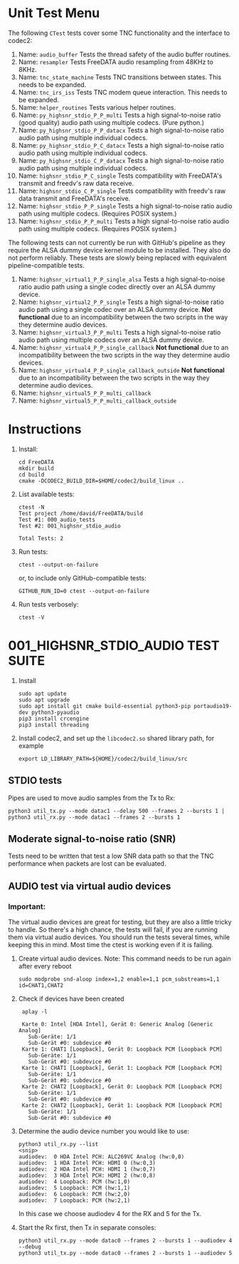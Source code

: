 
# Unit Test Menu

The following `CTest` tests cover some TNC functionality and the interface to codec2:
1. Name: `audio_buffer`
   Tests the thread safety of the audio buffer routines.
1. Name: `resampler`
   Tests FreeDATA audio resampling from 48KHz to 8KHz.
1. Name: `tnc_state_machine`
   Tests TNC transitions between states. This needs to be expanded.
1. Name: `tnc_irs_iss`
   Tests TNC modem queue interaction. This needs to be expanded.
1. Name: `helper_routines`
   Tests various helper routines.
1. Name: `py_highsnr_stdio_P_P_multi`
   Tests a high signal-to-noise ratio (good quality) audio path using multiple codecs. (Pure python.)
1. Name: `py_highsnr_stdio_P_P_datacx`
   Tests a high signal-to-noise ratio audio path using multiple individual codecs.
1. Name: `py_highsnr_stdio_P_C_datacx`
   Tests a high signal-to-noise ratio audio path using multiple individual codecs.
1. Name: `py_highsnr_stdio_C_P_datacx`
   Tests a high signal-to-noise ratio audio path using multiple individual codecs.
1. Name: `highsnr_stdio_P_C_single`
   Tests compatibility with FreeDATA's transmit and freedv's raw data receive.
1. Name: `highsnr_stdio_C_P_single`
   Tests compatibility with freedv's raw data transmit and FreeDATA's receive.
1. Name: `highsnr_stdio_P_P_single`
   Tests a high signal-to-noise ratio audio path using multiple codecs. (Requires POSIX system.)
1. Name: `highsnr_stdio_P_P_multi`
   Tests a high signal-to-noise ratio audio path using multiple codecs. (Requires POSIX system.)

The following tests can not currently be run with GitHub's pipeline as they require the ALSA dummy device
kernel module to be installed. They also do not perform reliably. These tests are slowly being
replaced with equivalent pipeline-compatible tests.
1. Name: `highsnr_virtual1_P_P_single_alsa`
   Tests a high signal-to-noise ratio audio path using a single codec directly over an ALSA dummy device.
1. Name: `highsnr_virtual2_P_P_single`
   Tests a high signal-to-noise ratio audio path using a single codec over an ALSA dummy device.
   **Not functional** due to an incompatibility between the two scripts in the way they determine audio devices.
1. Name: `highsnr_virtual3_P_P_multi`
   Tests a high signal-to-noise ratio audio path using multiple codecs over an ALSA dummy device.
1. Name: `highsnr_virtual4_P_P_single_callback`
   **Not functional** due to an incompatibility between the two scripts in the way they determine audio devices.
1. Name: `highsnr_virtual4_P_P_single_callback_outside`
   **Not functional** due to an incompatibility between the two scripts in the way they determine audio devices.
1. Name: `highsnr_virtual5_P_P_multi_callback`
1. Name: `highsnr_virtual5_P_P_multi_callback_outside`


# Instructions

1. Install:
   ```
   cd FreeDATA
   mkdir build
   cd build
   cmake -DCODEC2_BUILD_DIR=$HOME/codec2/build_linux ..
   ```
2. List available tests:
   ```
   ctest -N
   Test project /home/david/FreeDATA/build
   Test #1: 000_audio_tests
   Test #2: 001_highsnr_stdio_audio

   Total Tests: 2
   ```
3. Run tests:
   ```
   ctest --output-on-failure
   ```
   or, to include only GitHub-compatible tests:
   ```
   GITHUB_RUN_ID=0 ctest --output-on-failure
   ```
4. Run tests verbosely:
   ```
   ctest -V
   ```


# 001_HIGHSNR_STDIO_AUDIO TEST SUITE

1. Install
   ```
   sudo apt update
   sudo apt upgrade
   sudo apt install git cmake build-essential python3-pip portaudio19-dev python3-pyaudio
   pip3 install crcengine
   pip3 install threading
   ```
1. Install codec2, and set up the `libcodec2.so` shared library path, for example
   ```
   export LD_LIBRARY_PATH=${HOME}/codec2/build_linux/src
   ```

## STDIO tests

Pipes are used to move audio samples from the Tx to Rx:

```
python3 util_tx.py --mode datac1 --delay 500 --frames 2 --bursts 1 | python3 util_rx.py --mode datac1 --frames 2 --bursts 1
```

## Moderate signal-to-noise ratio (SNR)
Tests need to be written that test a low SNR data path so that the TNC performance when packets are lost can be evaluated.

## AUDIO test via virtual audio devices
### Important:
The virtual audio devices are great for testing, but they are also a little tricky to handle. So there's a high chance, the tests will fail, if you are running them via virtual audio devices. You should run the tests several times, while keeping this in mind. Most time the ctest is working even if it is failing.

1. Create virtual audio devices. Note: This command needs to be run again after every reboot
   ```
   sudo modprobe snd-aloop index=1,2 enable=1,1 pcm_substreams=1,1 id=CHAT1,CHAT2
   ```

1. Check if devices have been created
   ```
    aplay -l

    Karte 0: Intel [HDA Intel], Gerät 0: Generic Analog [Generic Analog]
      Sub-Geräte: 1/1
      Sub-Gerät #0: subdevice #0
    Karte 1: CHAT1 [Loopback], Gerät 0: Loopback PCM [Loopback PCM]
      Sub-Geräte: 1/1
      Sub-Gerät #0: subdevice #0
    Karte 1: CHAT1 [Loopback], Gerät 1: Loopback PCM [Loopback PCM]
      Sub-Geräte: 1/1
      Sub-Gerät #0: subdevice #0
    Karte 2: CHAT2 [Loopback], Gerät 0: Loopback PCM [Loopback PCM]
      Sub-Geräte: 1/1
      Sub-Gerät #0: subdevice #0
    Karte 2: CHAT2 [Loopback], Gerät 1: Loopback PCM [Loopback PCM]
      Sub-Geräte: 1/1
      Sub-Gerät #0: subdevice #0
   ```

1. Determine the audio device number you would like to use:
   ```
   python3 util_rx.py --list
   <snip>
   audiodev:  0 HDA Intel PCH: ALC269VC Analog (hw:0,0)
   audiodev:  1 HDA Intel PCH: HDMI 0 (hw:0,3)
   audiodev:  2 HDA Intel PCH: HDMI 1 (hw:0,7)
   audiodev:  3 HDA Intel PCH: HDMI 2 (hw:0,8)
   audiodev:  4 Loopback: PCM (hw:1,0)
   audiodev:  5 Loopback: PCM (hw:1,1)
   audiodev:  6 Loopback: PCM (hw:2,0)
   audiodev:  7 Loopback: PCM (hw:2,1)
   ```
   In this case we choose audiodev 4 for the RX and 5 for the Tx.

1. Start the Rx first, then Tx in separate consoles:
   ```
   python3 util_rx.py --mode datac0 --frames 2 --bursts 1 --audiodev 4 --debug
   python3 util_tx.py --mode datac0 --frames 2 --bursts 1 --audiodev 5
